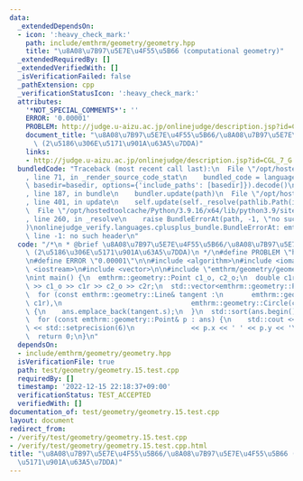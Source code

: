 ```yaml
---
data:
  _extendedDependsOn:
  - icon: ':heavy_check_mark:'
    path: include/emthrm/geometry/geometry.hpp
    title: "\u8A08\u7B97\u5E7E\u4F55\u5B66 (computational geometry)"
  _extendedRequiredBy: []
  _extendedVerifiedWith: []
  _isVerificationFailed: false
  _pathExtension: cpp
  _verificationStatusIcon: ':heavy_check_mark:'
  attributes:
    '*NOT_SPECIAL_COMMENTS*': ''
    ERROR: '0.00001'
    PROBLEM: http://judge.u-aizu.ac.jp/onlinejudge/description.jsp?id=CGL_7_G
    document_title: "\u8A08\u7B97\u5E7E\u4F55\u5B66/\u8A08\u7B97\u5E7E\u4F55\u5B66\
      \ (2\u5186\u306E\u5171\u901A\u63A5\u7DDA)"
    links:
    - http://judge.u-aizu.ac.jp/onlinejudge/description.jsp?id=CGL_7_G
  bundledCode: "Traceback (most recent call last):\n  File \"/opt/hostedtoolcache/Python/3.9.16/x64/lib/python3.9/site-packages/onlinejudge_verify/documentation/build.py\"\
    , line 71, in _render_source_code_stat\n    bundled_code = language.bundle(stat.path,\
    \ basedir=basedir, options={'include_paths': [basedir]}).decode()\n  File \"/opt/hostedtoolcache/Python/3.9.16/x64/lib/python3.9/site-packages/onlinejudge_verify/languages/cplusplus.py\"\
    , line 187, in bundle\n    bundler.update(path)\n  File \"/opt/hostedtoolcache/Python/3.9.16/x64/lib/python3.9/site-packages/onlinejudge_verify/languages/cplusplus_bundle.py\"\
    , line 401, in update\n    self.update(self._resolve(pathlib.Path(included), included_from=path))\n\
    \  File \"/opt/hostedtoolcache/Python/3.9.16/x64/lib/python3.9/site-packages/onlinejudge_verify/languages/cplusplus_bundle.py\"\
    , line 260, in _resolve\n    raise BundleErrorAt(path, -1, \"no such header\"\
    )\nonlinejudge_verify.languages.cplusplus_bundle.BundleErrorAt: emthrm/geometry/geometry.hpp:\
    \ line -1: no such header\n"
  code: "/*\n * @brief \u8A08\u7B97\u5E7E\u4F55\u5B66/\u8A08\u7B97\u5E7E\u4F55\u5B66\
    \ (2\u5186\u306E\u5171\u901A\u63A5\u7DDA)\n */\n#define PROBLEM \"http://judge.u-aizu.ac.jp/onlinejudge/description.jsp?id=CGL_7_G\"\
    \n#define ERROR \"0.00001\"\n\n#include <algorithm>\n#include <iomanip>\n#include\
    \ <iostream>\n#include <vector>\n\n#include \"emthrm/geometry/geometry.hpp\"\n\
    \nint main() {\n  emthrm::geometry::Point c1_o, c2_o;\n  double c1r, c2r;\n  std::cin\
    \ >> c1_o >> c1r >> c2_o >> c2r;\n  std::vector<emthrm::geometry::Point> ans;\n\
    \  for (const emthrm::geometry::Line& tangent :\n       emthrm::geometry::common_tangent(emthrm::geometry::Circle(c1_o,\
    \ c1r),\n                                emthrm::geometry::Circle(c2_o, c2r)))\
    \ {\n    ans.emplace_back(tangent.s);\n  }\n  std::sort(ans.begin(), ans.end());\n\
    \  for (const emthrm::geometry::Point& p : ans) {\n    std::cout << std::fixed\
    \ << std::setprecision(6)\n              << p.x << ' ' << p.y << '\\n';\n  }\n\
    \  return 0;\n}\n"
  dependsOn:
  - include/emthrm/geometry/geometry.hpp
  isVerificationFile: true
  path: test/geometry/geometry.15.test.cpp
  requiredBy: []
  timestamp: '2022-12-15 22:18:37+09:00'
  verificationStatus: TEST_ACCEPTED
  verifiedWith: []
documentation_of: test/geometry/geometry.15.test.cpp
layout: document
redirect_from:
- /verify/test/geometry/geometry.15.test.cpp
- /verify/test/geometry/geometry.15.test.cpp.html
title: "\u8A08\u7B97\u5E7E\u4F55\u5B66/\u8A08\u7B97\u5E7E\u4F55\u5B66 (2\u5186\u306E\
  \u5171\u901A\u63A5\u7DDA)"
---
```

